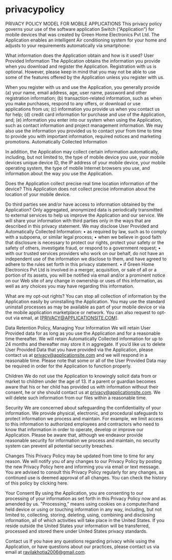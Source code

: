 # privacypolicy

PRIVACY POLICY MODEL FOR MOBILE APPLICATIONS
This privacy policy governs your use of the software application Switch (“Application”) for mobile devices that was created by Green Home Electronics Pvt Ltd. The Application enables an intelligent Air conditioning system for your home and adjusts to your requirements automatically via smartphone: 
 
What information does the Application obtain and how is it used?
User Provided Information 
The Application obtains the information you provide when you download and register the Application. Registration with us is optional. However, please keep in mind that you may not be able to use some of the features offered by the Application unless you register with us.
 
When you register with us and use the Application, you generally provide (a) your name, email address, age, user name, password and other registration information; (b) transaction-related information, such as when you make purchases, respond to any offers, or download or use applications from us; (c) information you provide us when you contact us for help; (d) credit card information for purchase and use of the Application, and; (e) information you enter into our system when using the Application, such as contact information and project management information.
We may also use the information you provided us to contact your from time to time to provide you with important information, required notices and marketing promotions.
Automatically Collected Information 
 
In addition, the Application may collect certain information automatically, including, but not limited to, the type of mobile device you use, your mobile devices unique device ID, the IP address of your mobile device, your mobile operating system, the type of mobile Internet browsers you use, and information about the way you use the Application. 
 
Does the Application collect precise real time location information of the device?
This Application does not collect precise information about the location of your mobile device. 
 
Do third parties see and/or have access to information obtained by the Application?
Only aggregated, anonymized data is periodically transmitted to external services to help us improve the Application and our service. We will share your information with third parties only in the ways that are described in this privacy statement.
We may disclose User Provided and Automatically Collected Information:
•	as required by law, such as to comply with a subpoena, or similar legal process;
•	when we believe in good faith that disclosure is necessary to protect our rights, protect your safety or the safety of others, investigate fraud, or respond to a government request;
•	with our trusted services providers who work on our behalf, do not have an independent use of the information we disclose to them, and have agreed to adhere to the rules set forth in this privacy statement.
•	if Green Home Electronics Pvt Ltd is involved in a merger, acquisition, or sale of all or a portion of its assets, you will be notified via email and/or a prominent notice on our Web site of any change in ownership or uses of this information, as well as any choices you may have regarding this information.
 
What are my opt-out rights?
You can stop all collection of information by the Application easily by uninstalling the Application. You may use the standard uninstall processes as may be available as part of your mobile device or via the mobile application marketplace or network. You can also request to opt-out via email, at [PRIVACY@APPLICATIONSITE.COM].
 
Data Retention Policy, Managing Your Information
We will retain User Provided data for as long as you use the Application and for a reasonable time thereafter. We will retain Automatically Collected information for up to 24 months and thereafter may store it in aggregate. If you’d like us to delete User Provided Data that you have provided via the Application, please contact us at privacy@applicationsite.com and we will respond in a reasonable time. Please note that some or all of the User Provided Data may be required in order for the Application to function properly.
 
Children
We do not use the Application to knowingly solicit data from or market to children under the age of 13. If a parent or guardian becomes aware that his or her child has provided us with information without their consent, he or she should contact us at privacy@applicationsite.com. We will delete such information from our files within a reasonable time.
 
Security
We are concerned about safeguarding the confidentiality of your information. We provide physical, electronic, and procedural safeguards to protect information we process and maintain. For example, we limit access to this information to authorized employees and contractors who need to know that information in order to operate, develop or improve our Application. Please be aware that, although we endeavor provide reasonable security for information we process and maintain, no security system can prevent all potential security breaches.
 
Changes
This Privacy Policy may be updated from time to time for any reason. We will notify you of any changes to our Privacy Policy by posting the new Privacy Policy here and informing you via email or text message. You are advised to consult this Privacy Policy regularly for any changes, as continued use is deemed approval of all changes. You can check the history of this policy by clicking here.
 
Your Consent
By using the Application, you are consenting to our processing of your information as set forth in this Privacy Policy now and as amended by us. "Processing,” means using cookies on a computer/hand held device or using or touching information in any way, including, but not limited to, collecting, storing, deleting, using, combining and disclosing information, all of which activities will take place in the United States. If you reside outside the United States your information will be transferred, processed and stored there under United States privacy standards. 
 
Contact us
If you have any questions regarding privacy while using the Application, or have questions about our practices, please contact us via email at ravilakhotia2006@gmail.com.
